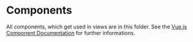 # Components
All components, which get used in views are in this folder.
See the [Vue.js Component Documentation](https://vuejs.org/v2/guide/components.html) for further informations.